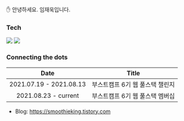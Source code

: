 ✋ 안녕하세요. 임재욱입니다.

### Tech
<img src="https://img.shields.io/badge/Javascript-black?style=flat-square&logo=Javascript&logoColor=white"/></a>
<img src="https://img.shields.io/badge/Node.js-green?style=flat-square&logo=Node.js&logoColor=white"/></a>


### Connecting the dots

|Date|Title|
|:---:|:---:|
|2021.07.19 - 2021.08.13|부스트캠프 6기 웹 풀스택 챌린지|
|2021.08.23 - current|부스트캠프 6기 웹 풀스택 멤버십|

- Blog: https://smoothieking.tistory.com
